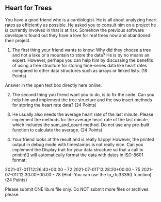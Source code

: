 ## Heart for Trees
You have a good friend who is a cardiologist. He is all about analyzing heart rates as efficiently as possible. He asked you to consult him on a project he is currently involved in that is at risk. Somehow the previous software developers found out they have a love for real trees now and abandoned their project.

1. The first thing your friend wants to know: Why did they choose a tree and not a lake or a mountain to store the data? He is by no means an expert. However, perhaps you can help him by discussing the benefits of using a tree structure for storing time-series data like heart rates compared to other data structures such as arrays or linked lists. (18 Points)

Answer in the open text box directly here online.

2. The second thing you friend want you to do, is to fix the code. Can you help him and implement the tree structure and the two insert methods for storing the heart rate data? (24 Points)

3. He usually also needs the average heart rate of the last minute. Please implement the methods for the average heart rate of the last minute, which includes the sum_and_count method. Do not use any pre-built function to calculate the average. (24 Points)

4. Your friend looks at the result and is really happy! However, the printed output  in debug mode with timestamps is not really nice. Can you implement the Display trait for your data structure so that a call to println!() will automatically format the data with dates in ISO-8601 format:

2021-07-01T12:26:40+00:00 - 72
2021-07-01T12:28:20+00:00 - 75
2021-07-01T12:30:00+00:00 - 78
(Hint: You can use the to_rfc3339() function) (24 Points)



Please submit ONE lib.rs file only. Do NOT submit more files or archives please.
